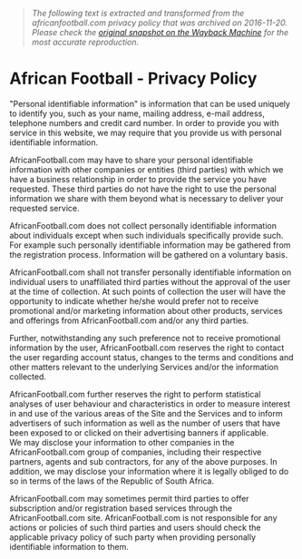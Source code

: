 > *The following text is extracted and transformed from the africanfootball.com privacy policy that was archived on 2016-11-20. Please check the [original snapshot on the Wayback Machine](https://web.archive.org/web/20161120065426id_/http%3A//africanfootball.com//content/396136/Privacy-Policy) for the most accurate reproduction.*

# African Football - Privacy Policy

"Personal identifiable information" is information that can be used uniquely to identify you, such as your name, mailing address, e-mail address, telephone numbers and credit card number. In order to provide you with service in this website, we may require that you provide us with personal identifiable information.

AfricanFootball.com may have to share your personal identifiable information with other companies or entities (third parties) with which we have a business relationship in order to provide the service you have requested. These third parties do not have the right to use the personal information we share with them beyond what is necessary to deliver your requested service.

AfricanFootball.com does not collect personally identifiable information about individuals except when such individuals specifically provide such. For example such personally identifiable information may be gathered from the registration process. Information will be gathered on a voluntary basis.

AfricanFootball.com shall not transfer personally identifiable information on individual users to unaffiliated third parties without the approval of the user at the time of collection. At such points of collection the user will have the opportunity to indicate whether he/she would prefer not to receive promotional and/or marketing information about other products, services and offerings from AfricanFootball.com and/or any third parties.

Further, notwithstanding any such preference not to receive promotional information by the user, AfricanFootball.com reserves the right to contact the user regarding account status, changes to the terms and conditions and other matters relevant to the underlying Services and/or the information collected.

AfricanFootball.com further reserves the right to perform statistical analyses of user behaviour and characteristics in order to measure interest in and use of the various areas of the Site and the Services and to inform advertisers of such information as well as the number of users that have been exposed to or clicked on their advertising banners if applicable.  
We may disclose your information to other companies in the AfricanFootball.com group of companies, including their respective partners, agents and sub contractors, for any of the above purposes. In addition, we may disclose your information where it is legally obliged to do so in terms of the laws of the Republic of South Africa.

AfricanFootball.com may sometimes permit third parties to offer subscription and/or registration based services through the AfricanFootball.com site. AfricanFootball.com is not responsible for any actions or policies of such third parties and users should check the applicable privacy policy of such party when providing personally identifiable information to them. 
